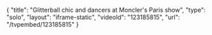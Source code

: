 {
    "title": "Glitterball chic and dancers at Moncler's Paris show",
    "type": "solo",
    "layout": "iframe-static",
    "videoId": "123185815",
    "url": "\/tvpembed\/123185815"
}